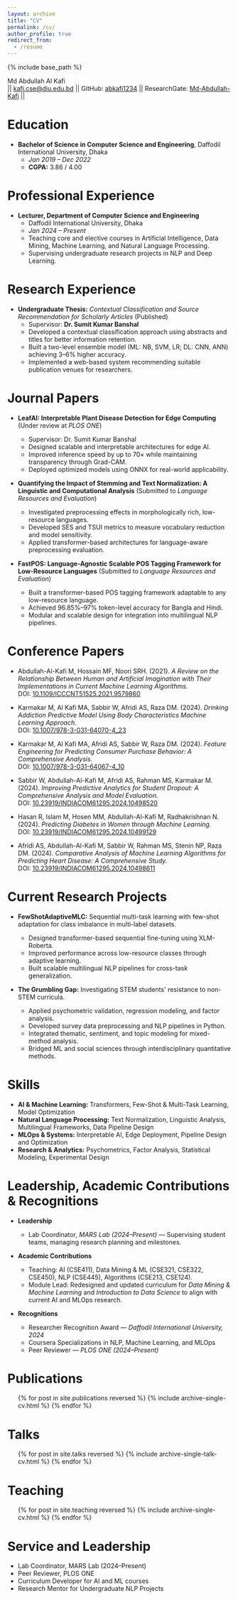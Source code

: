 ```yaml
---
layout: archive
title: "CV"
permalink: /cv/
author_profile: true
redirect_from:
  - /resume
---
```


{% include base_path %}

Md Abdullah Al Kafi  
|| kafi.cse@diu.edu.bd || GitHub: [abkafi1234](https://github.com/abkafi1234) || ResearchGate: [Md-Abdullah-Kafi](https://www.researchgate.net/profile/Md-Abdullah-Kafi) ||

Education
======
* **Bachelor of Science in Computer Science and Engineering**, Daffodil International University, Dhaka  
  * *Jan 2019 – Dec 2022*  
  * **CGPA:** 3.86 / 4.00

Professional Experience
======
* **Lecturer, Department of Computer Science and Engineering**  
  * Daffodil International University, Dhaka  
  * *Jan 2024 – Present*  
  * Teaching core and elective courses in Artificial Intelligence, Data Mining, Machine Learning, and Natural Language Processing.  
  * Supervising undergraduate research projects in NLP and Deep Learning.

Research Experience
======
* **Undergraduate Thesis:** *Contextual Classification and Source Recommendation for Scholarly Articles* (Published)  
  * Supervisor: **Dr. Sumit Kumar Banshal**  
  * Developed a contextual classification approach using abstracts and titles for better information retention.  
  * Built a two-level ensemble model (ML: NB, SVM, LR; DL: CNN, ANN) achieving 3–6% higher accuracy.  
  * Implemented a web-based system recommending suitable publication venues for researchers.

Journal Papers
======
* **LeafAI: Interpretable Plant Disease Detection for Edge Computing** (Under review at *PLOS ONE*)  
  * Supervisor: Dr. Sumit Kumar Banshal  
  * Designed scalable and interpretable architectures for edge AI.  
  * Improved inference speed by up to 70× while maintaining transparency through Grad-CAM.  
  * Deployed optimized models using ONNX for real-world applicability.

* **Quantifying the Impact of Stemming and Text Normalization: A Linguistic and Computational Analysis** (Submitted to *Language Resources and Evaluation*)  
  * Investigated preprocessing effects in morphologically rich, low-resource languages.  
  * Developed SES and TSUI metrics to measure vocabulary reduction and model sensitivity.  
  * Applied transformer-based architectures for language-aware preprocessing evaluation.

* **FastPOS: Language-Agnostic Scalable POS Tagging Framework for Low-Resource Languages** (Submitted to *Language Resources and Evaluation*)  
  * Built a transformer-based POS tagging framework adaptable to any low-resource language.  
  * Achieved 96.85%–97% token-level accuracy for Bangla and Hindi.  
  * Modular and scalable design for integration into multilingual NLP pipelines.

Conference Papers
======
* Abdullah-Al-Kafi M, Hossain MF, Noori SRH. (2021). *A Review on the Relationship Between Human and Artificial Imagination with Their Implementations in Current Machine Learning Algorithms.*  
  DOI: [10.1109/ICCCNT51525.2021.9579860](https://doi.org/10.1109/ICCCNT51525.2021.9579860)

* Karmakar M, Al Kafi MA, Sabbir W, Afridi AS, Raza DM. (2024). *Drinking Addiction Predictive Model Using Body Characteristics Machine Learning Approach.*  
  DOI: [10.1007/978-3-031-64070-4_23](https://doi.org/10.1007/978-3-031-64070-4_23)

* Karmakar M, Al Kafi MA, Afridi AS, Sabbir W, Raza DM. (2024). *Feature Engineering for Predicting Consumer Purchase Behavior: A Comprehensive Analysis.*  
  DOI: [10.1007/978-3-031-64067-4_10](https://doi.org/10.1007/978-3-031-64067-4_10)

* Sabbir W, Abdullah-Al-Kafi M, Afridi AS, Rahman MS, Karmakar M. (2024). *Improving Predictive Analytics for Student Dropout: A Comprehensive Analysis and Model Evaluation.*  
  DOI: [10.23919/INDIACOM61295.2024.10498520](https://doi.org/10.23919/INDIACOM61295.2024.10498520)

* Hasan R, Islam M, Hosen MM, Abdullah-Al-Kafi M, Radhakrishnan N. (2024). *Predicting Diabetes in Women through Machine Learning.*  
  DOI: [10.23919/INDIACOM61295.2024.10499129](https://doi.org/10.23919/INDIACOM61295.2024.10499129)

* Afridi AS, Abdullah-Al-Kafi M, Sabbir W, Rahman MS, Stenin NP, Raza DM. (2024). *Comparative Analysis of Machine Learning Algorithms for Predicting Heart Disease: A Comprehensive Study.*  
  DOI: [10.23919/INDIACOM61295.2024.10498611](https://doi.org/10.23919/INDIACOM61295.2024.10498611)

Current Research Projects
======
* **FewShotAdaptiveMLC:** Sequential multi-task learning with few-shot adaptation for class imbalance in multi-label datasets.  
  * Designed transformer-based sequential fine-tuning using XLM-Roberta.  
  * Improved performance across low-resource classes through adaptive learning.  
  * Built scalable multilingual NLP pipelines for cross-task generalization.

* **The Grumbling Gap:** Investigating STEM students' resistance to non-STEM curricula.  
  * Applied psychometric validation, regression modeling, and factor analysis.  
  * Developed survey data preprocessing and NLP pipelines in Python.  
  * Integrated thematic, sentiment, and topic modeling for mixed-method analysis.  
  * Bridged ML and social sciences through interdisciplinary quantitative methods.

Skills
======
* **AI & Machine Learning:** Transformers, Few-Shot & Multi-Task Learning, Model Optimization  
* **Natural Language Processing:** Text Normalization, Linguistic Analysis, Multilingual Frameworks, Data Pipeline Design  
* **MLOps & Systems:** Interpretable AI, Edge Deployment, Pipeline Design and Optimization  
* **Research & Analytics:** Psychometrics, Factor Analysis, Statistical Modeling, Experimental Design

Leadership, Academic Contributions & Recognitions
======
* **Leadership**  
  * Lab Coordinator, *MARS Lab (2024–Present)* — Supervising student teams, managing research planning and milestones.

* **Academic Contributions**  
  * Teaching: AI (CSE411), Data Mining & ML (CSE321, CSE322, CSE450), NLP (CSE445), Algorithms (CSE213, CSE124).  
  * Module Lead: Redesigned and updated curriculum for *Data Mining & Machine Learning* and *Introduction to Data Science* to align with current AI and MLOps research.

* **Recognitions**  
  * Researcher Recognition Award — *Daffodil International University, 2024*  
  * Coursera Specializations in NLP, Machine Learning, and MLOps  
  * Peer Reviewer — *PLOS ONE (2024–Present)*

Publications
======
<ul>{% for post in site.publications reversed %}
  {% include archive-single-cv.html %}
{% endfor %}</ul>

Talks
======
<ul>{% for post in site.talks reversed %}
  {% include archive-single-talk-cv.html %}
{% endfor %}</ul>

Teaching
======
<ul>{% for post in site.teaching reversed %}
  {% include archive-single-cv.html %}
{% endfor %}</ul>

Service and Leadership
======
* Lab Coordinator, MARS Lab (2024–Present)
* Peer Reviewer, PLOS ONE
* Curriculum Developer for AI and ML courses
* Research Mentor for Undergraduate NLP Projects
